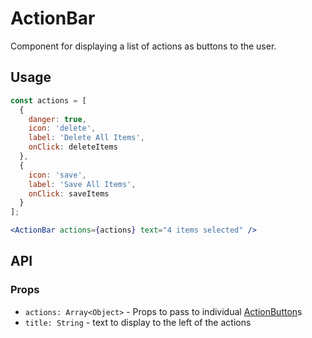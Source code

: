 # ActionBar

Component for displaying a list of actions as buttons to the user.

## Usage

```jsx
const actions = [
  {
    danger: true,
    icon: 'delete',
    label: 'Delete All Items',
    onClick: deleteItems
  },
  {
    icon: 'save',
    label: 'Save All Items',
    onClick: saveItems
  }
];

<ActionBar actions={actions} text="4 items selected" />
```

## API

### Props

- `actions: Array<Object>` - Props to pass to individual [ActionButton](./ActionButton)s
- `title: String` - text to display to the left of the actions
